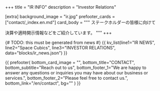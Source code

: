 +++
title = "IR INFO"
description = "Investor Relations"

[extra]
background_image = "ir.jpg"
prefooter_cards = ["contact/_index.en.md"]
card_body = """
ステークホルダーの皆様に向けて

決算や適時開示情報などをご紹介しています。
"""
+++

{# TODO: this must be generated from news #}
{{ kv_list(line1="IR NEWS", line2="Space Cubics", line3="INVESTOR RELATIONS", data="blocks/ir_news.json") }}

{{ prefooter(
	bottom_card_image = "",
	bottom_title="CONTACT",
	bottom_subtitle="Reach out to us",
	bottom_footer_1="We are happy to answer any questions or inquiries you may have about our business or services.",
	bottom_footer_2="Please feel free to contact us.",
	bottom_link="/en/contact",
	bg=""
) }}
